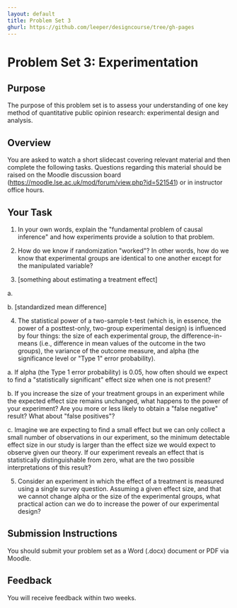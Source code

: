 ```yaml
---
layout: default
title: Problem Set 3
ghurl: https://github.com/leeper/designcourse/tree/gh-pages
---
```


# Problem Set 3: Experimentation #

## Purpose ##

The purpose of this problem set is to assess your understanding of one key method of quantitative public opinion research: experimental design and analysis.

## Overview ##

You are asked to watch a short slidecast covering relevant material and then complete the following tasks. Questions regarding this material should be raised on the Moodle discussion board (https://moodle.lse.ac.uk/mod/forum/view.php?id=521541) or in instructor office hours.

## Your Task ##

 1. In your own words, explain the "fundamental problem of causal inference" and how experiments provide a solution to that problem.
 
 2. How do we know if randomization "worked"? In other words, how do we know that experimental groups are identical to one another except for the manipulated variable?
 
 3. [something about estimating a treatment effect]
 
   a. 
   
   b. [standardized mean difference]
 
 4. The statistical power of a two-sample t-test (which is, in essence, the power of a posttest-only, two-group experimental design) is influenced by four things: the size of each experimental group, the difference-in-means (i.e., difference in mean values of the outcome in the two groups), the variance of the outcome measure, and alpha (the significance level or "Type 1" error probability).
 
   a. If alpha (the Type 1 error probability) is 0.05, how often should we expect to find a "statistically significant" effect size when one is not present?
   
   b. If you increase the size of your treatment groups in an experiment while the expected effect size remains unchanged, what happens to the power of your experiment? Are you more or less likely to obtain a "false negative" result? What about "false positives"?
   
   c. Imagine we are expecting to find a small effect but we can only collect a small number of observations in our experiment, so the minimum detectable effect size in our study is larger than the effect size we would expect to observe given our theory. If our experiment reveals an effect that is statistically distinguishable from zero, what are the two possible interpretations of this result?
   
 5. Consider an experiment in which the effect of a treatment is measured using a single survey question. Assuming a given effect size, and that we cannot change alpha or the size of the experimental groups, what practical action can we do to increase the power of our experimental design?

## Submission Instructions ##

You should submit your problem set as a Word (.docx) document or PDF via Moodle.

## Feedback ##

You will receive feedback within two weeks.

